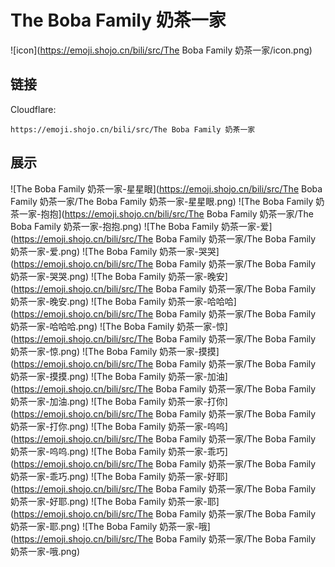 # The Boba Family 奶茶一家
![icon](https://emoji.shojo.cn/bili/src/The Boba Family 奶茶一家/icon.png)
## 链接
Cloudflare:
```
https://emoji.shojo.cn/bili/src/The Boba Family 奶茶一家
```
## 展示
![The Boba Family 奶茶一家-星星眼](https://emoji.shojo.cn/bili/src/The Boba Family 奶茶一家/The Boba Family 奶茶一家-星星眼.png)
![The Boba Family 奶茶一家-抱抱](https://emoji.shojo.cn/bili/src/The Boba Family 奶茶一家/The Boba Family 奶茶一家-抱抱.png)
![The Boba Family 奶茶一家-爱](https://emoji.shojo.cn/bili/src/The Boba Family 奶茶一家/The Boba Family 奶茶一家-爱.png)
![The Boba Family 奶茶一家-哭哭](https://emoji.shojo.cn/bili/src/The Boba Family 奶茶一家/The Boba Family 奶茶一家-哭哭.png)
![The Boba Family 奶茶一家-晚安](https://emoji.shojo.cn/bili/src/The Boba Family 奶茶一家/The Boba Family 奶茶一家-晚安.png)
![The Boba Family 奶茶一家-哈哈哈](https://emoji.shojo.cn/bili/src/The Boba Family 奶茶一家/The Boba Family 奶茶一家-哈哈哈.png)
![The Boba Family 奶茶一家-惊](https://emoji.shojo.cn/bili/src/The Boba Family 奶茶一家/The Boba Family 奶茶一家-惊.png)
![The Boba Family 奶茶一家-摸摸](https://emoji.shojo.cn/bili/src/The Boba Family 奶茶一家/The Boba Family 奶茶一家-摸摸.png)
![The Boba Family 奶茶一家-加油](https://emoji.shojo.cn/bili/src/The Boba Family 奶茶一家/The Boba Family 奶茶一家-加油.png)
![The Boba Family 奶茶一家-打你](https://emoji.shojo.cn/bili/src/The Boba Family 奶茶一家/The Boba Family 奶茶一家-打你.png)
![The Boba Family 奶茶一家-呜呜](https://emoji.shojo.cn/bili/src/The Boba Family 奶茶一家/The Boba Family 奶茶一家-呜呜.png)
![The Boba Family 奶茶一家-乖巧](https://emoji.shojo.cn/bili/src/The Boba Family 奶茶一家/The Boba Family 奶茶一家-乖巧.png)
![The Boba Family 奶茶一家-好耶](https://emoji.shojo.cn/bili/src/The Boba Family 奶茶一家/The Boba Family 奶茶一家-好耶.png)
![The Boba Family 奶茶一家-耶](https://emoji.shojo.cn/bili/src/The Boba Family 奶茶一家/The Boba Family 奶茶一家-耶.png)
![The Boba Family 奶茶一家-哦](https://emoji.shojo.cn/bili/src/The Boba Family 奶茶一家/The Boba Family 奶茶一家-哦.png)

